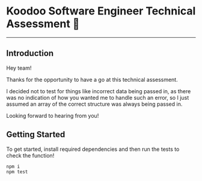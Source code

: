 # Koodoo Software Engineer Technical Assessment 👾

---

## Introduction
Hey team! 

Thanks for the opportunity to have a go at this technical assessment. 

I decided not to test for things like incorrect data being passed in, as there was no indication of how you wanted me to handle such an error, so I just assumed an array of the correct structure was always being passed in.

Looking forward to hearing from you!

## Getting Started

To get started, install required dependencies and then run the tests to check the function!
``` 
npm i
npm test
```